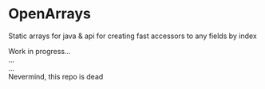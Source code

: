 # OpenArrays
Static arrays for java &amp; api for creating fast accessors to any fields by index

Work in progress...<br>
...<br>
...<br>
Nevermind, this repo is dead
